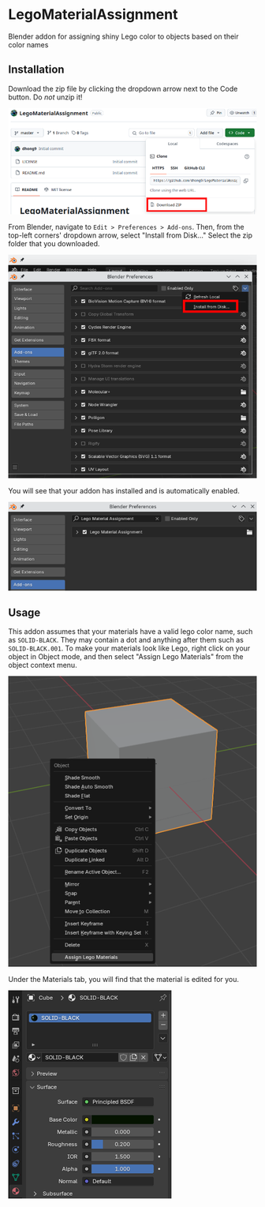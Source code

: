 # LegoMaterialAssignment
Blender addon for assigning shiny Lego color to objects based on their color names

## Installation
Download the zip file by clicking the dropdown arrow next to the Code button. Do *not* unzip it!

![Download button](./screenshots/cloneMe.png)

From Blender, navigate to `Edit > Preferences > Add-ons`. Then, from the top-left corners' dropdown arrow, select "Install from Disk..." Select the zip folder that you downloaded.

![Install option](./screenshots/preferencesMenu.png)

You will see that your addon has installed and is automatically enabled.

![Addon option](./screenshots/addonSelected.png)

## Usage
This addon assumes that your materials have a valid lego color name, such as `SOLID-BLACK`. They may contain a dot and anything after them such as `SOLID-BLACK.001`. To make your materials look like Lego, right click on your object in Object mode, and then select "Assign Lego Materials" from the object context menu.

![Assign material option](./screenshots/contextMenu.png)

Under the Materials tab, you will find that the material is edited for you.

![Assign material option](./screenshots/materialSet.png)